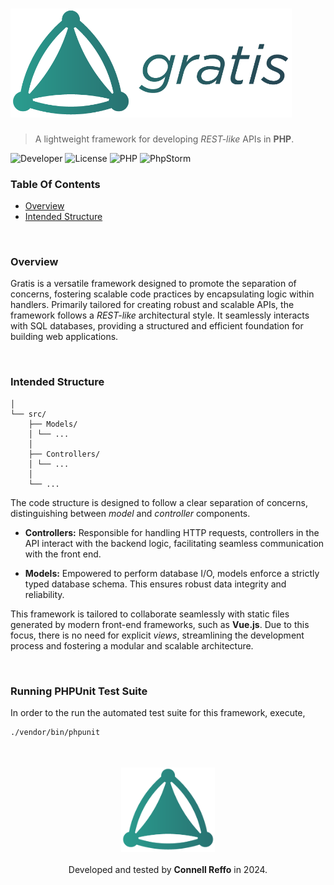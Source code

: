 <h1>
 <img src="https://github.com/connellr023/gratis/blob/main/public/logo_large.png?raw=true" width="450px" />
</h1>

> A lightweight framework for developing *REST-like* APIs in **PHP**.

![Developer](https://img.shields.io/badge/Connell%20Reffo-143?style=for-the-badge&logoColor=black&color=lightblue)
![License](https://img.shields.io/badge/MIT-143?style=for-the-badge&logoColor=black&color=lightgreen)
![PHP](https://img.shields.io/badge/php-%23777BB4.svg?style=for-the-badge&logo=php&logoColor=white)
![PhpStorm](https://img.shields.io/badge/phpstorm-143?style=for-the-badge&logo=phpstorm&logoColor=black&color=black&labelColor=darkorchid)
<br />

### Table Of Contents
 - [Overview](#overview)
 - [Intended Structure](#intended-structure)

<br />

### Overview
Gratis is a versatile framework designed to promote the separation of concerns, fostering scalable code practices by encapsulating logic within handlers. Primarily tailored for creating robust and scalable APIs, the framework follows a *REST-like* architectural style. It seamlessly interacts with SQL databases, providing a structured and efficient foundation for building web applications.

<br />

### Intended Structure
```text
│
└── src/
    ├── Models/
    │ └── ...
    │
    ├── Controllers/
    │ └── ...
    │
    └── ...
```
The code structure is designed to follow a clear separation of concerns, distinguishing between *model* and *controller* components.

- **Controllers:** Responsible for handling HTTP requests, controllers in the API interact with the backend logic, facilitating seamless communication with the front end.

- **Models:** Empowered to perform database I/O, models enforce a strictly typed database schema. This ensures robust data integrity and reliability.

This framework is tailored to collaborate seamlessly with static files generated by modern front-end frameworks, such as **Vue.js**. Due to this focus, there is no need for explicit *views*, streamlining the development process and fostering a modular and scalable architecture.

<br />

### Running **PHPUnit** Test Suite
In order to the run the automated test suite for this framework, execute,
```bash
./vendor/bin/phpunit
```

<br />
<br />

<div align="center">
 <img src="https://github.com/connellr023/gratis/blob/main/public/logo_small.png?raw=true" width="150px" />
 <br />
 <br />
 <div>Developed and tested by <b>Connell Reffo</b> in 2024.</div>
</div>
